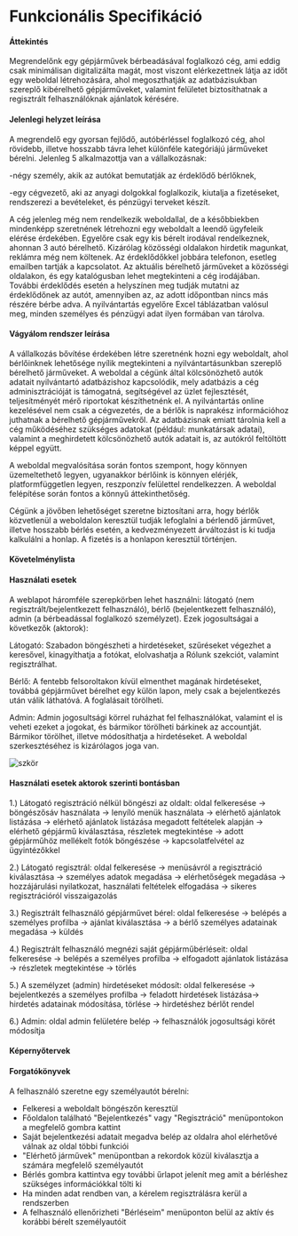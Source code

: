 # Funkcionális Specifikáció


#### Áttekintés

Megrendelőnk egy gépjárművek bérbeadásával foglalkozó cég, ami eddig csak minimálisan digitalizálta magát, most viszont elérkezettnek látja az időt egy weboldal létrehozására, ahol megoszthatják az adatbázisukban szereplő kibérelhető gépjárműveket, valamint felületet biztosíthatnak a regisztrált felhasználóknak ajánlatok kérésére. 

#### Jelenlegi helyzet leírása

A megrendelő egy gyorsan fejlődő, autóbérléssel foglalkozó cég, ahol rövidebb, illetve hosszabb távra lehet különféle kategóriájú járműveket bérelni. Jelenleg 5 alkalmazottja van a vállalkozásnak:

-négy személy, akik az autókat bemutatják az érdeklődő bérlőknek,

-egy cégvezető, aki az anyagi dolgokkal foglalkozik, kiutalja a fizetéseket, rendszerezi a bevételeket, és pénzügyi terveket készít.

A cég jelenleg még nem rendelkezik weboldallal, de a későbbiekben mindenképp szeretnének létrehozni egy weboldalt a leendő ügyfeleik elérése érdekében. Egyelőre csak egy kis bérelt irodával rendelkeznek, ahonnan 3 autó bérelhető. Kizárólag közösségi oldalakon hirdetik magunkat, reklámra még nem költenek. Az érdeklődőkkel jobbára telefonon, esetleg emailben tartják a kapcsolatot. Az aktuális bérelhető járműveket a közösségi oldalakon, és egy katalógusban lehet megtekinteni a cég irodájában. További érdeklődés esetén a helyszínen meg tudják mutatni az érdeklődőnek az autót, amennyiben az, az adott időpontban nincs más részére bérbe adva. A nyilvántartás egyelőre Excel táblázatban valósul meg, minden személyes és pénzügyi adat ilyen formában van tárolva.

#### Vágyálom rendszer leírása

A vállalkozás bővítése érdekében létre szeretnénk hozni egy weboldalt, ahol bérlőinknek lehetősége nyílik megtekinteni a nyilvántartásunkban szereplő bérelhető járműveket. A weboldal a cégünk által kölcsönözhető autók adatait nyilvántartó adatbázishoz kapcsolódik, mely adatbázis a cég adminisztrációját is támogatná, segítségével az üzlet fejlesztését, teljesítményét mérő riportokat készíthetnénk el. A nyilvántartás online kezelésével nem csak a cégvezetés, de a bérlők is naprakész információhoz juthatnak a bérelhető gépjárművekről. Az adatbázisnak emiatt tárolnia kell a cég működéséhez szükséges adatokat (például: munkatársak adatai), valamint a meghirdetett kölcsönözhető autók adatait is, az autókról feltöltött képpel együtt. 

A weboldal megvalósítása során fontos szempont, hogy könnyen üzemeltethető legyen, ugyanakkor bérlőink is könnyen elérjék, platformfüggetlen legyen, reszponzív felülettel rendelkezzen. A weboldal felépítése során fontos a könnyű áttekinthetőség. 

Cégünk a jövőben lehetőséget szeretne biztosítani arra, hogy bérlők közvetlenül a weboldalon keresztül tudják lefoglalni a bérlendő járművet, illetve hosszabb bérlés esetén, a kedvezményezett árváltozást is ki tudja kalkulálni a honlap. A fizetés is a honlapon keresztül történjen.

#### Követelménylista




#### Használati esetek
A weblapot háromféle szerepkörben lehet használni: látogató (nem regisztrált/bejelentkezett felhasználó), bérlő (bejelentkezett felhasználó), admin (a bérbeadással foglalkozó személyzet). Ezek jogosultságai a következők (aktorok):

Látogató: Szabadon böngészheti a hirdetéseket, szűréseket végezhet a keresővel, kinagyíthatja a fotókat, elolvashatja a Rólunk szekciót, valamint regisztrálhat.

Bérlő: A fentebb felsoroltakon kívül elmenthet magának hirdetéseket, továbbá gépjárművet bérelhet egy külön lapon, mely csak a bejelentkezés után válik láthatóvá. A foglalásait törölheti.

Admin: Admin jogosultsági körrel ruházhat fel felhasználókat, valamint el is veheti ezeket a jogokat, és bármikor törölheti bárkinek az accountját. Bármikor törölhet, illetve módosíthatja a hirdetéseket.  A weboldal szerkesztéséhez is kizárólagos joga van. 

![szkör](https://user-images.githubusercontent.com/83767448/229794863-7a5afe62-841b-43ab-877e-349fb3211b50.png)


#### Használati esetek aktorok szerinti bontásban

1.) Látogató regisztráció nélkül böngészi az oldalt: oldal felkeresése -> böngészősáv használata -> lenyíló menük használata -> elérhető ajánlatok listázása -> elérhető ajánlatok listázása megadott feltételek alapján -> elérhető gépjármű kiválasztása, részletek megtekintése -> adott gépjárműhöz mellékelt fotók böngészése -> kapcsolatfelvétel az ügyintézőkkel

2.) Látogató regisztrál: oldal felkeresése -> menüsávról a regisztráció kiválasztása -> személyes adatok megadása -> elérhetőségek megadása -> hozzájárulási nyilatkozat, használati feltételek elfogadása -> sikeres regisztrációról visszaigazolás

3.) Regisztrált felhasználó gépjárművet bérel: oldal felkeresése -> belépés a személyes profilba -> ajánlat kiválasztása -> a bérlő személyes adatainak megadása -> küldés

4.) Regisztrált felhasználó megnézi saját gépjárműbérléseit: oldal felkeresése -> belépés a személyes profilba -> elfogadott ajánlatok listázása -> részletek megtekintése -> törlés

5.) A személyzet (admin) hirdetéseket módosít: oldal felkeresése -> bejelentkezés a személyes profilba -> feladott hirdetések listázása-> hirdetés adatainak módosítása, törlése -> hirdetéshez bérlőt rendel

6.) Admin: oldal admin felületére belép -> felhasználók jogosultsági körét módosítja



#### Képernyőtervek



#### Forgatókönyvek
A felhasználó szeretne egy személyautót bérelni:

- Felkeresi a weboldalt böngészőn keresztül
- Főoldalon található "Bejelentkezés" vagy "Regisztráció" menüpontokon a megfelelő gombra kattint
- Saját bejelentkezési adatait megadva belép az oldalra ahol elérhetővé válnak az oldal többi funkciói
- "Elérhető járművek" menüpontban a rekordok közül kiválasztja a számára megfelelő személyautót
- Bérlés gombra kattintva egy további űrlapot jelenít meg amit a bérléshez szükséges információkkal tölti ki
- Ha minden adat rendben van, a kérelem regisztrálásra kerül a rendszerben
- A felhasználó ellenőrizheti "Bérléseim" menüponton belül az aktív és korábbi bérelt személyautóit

